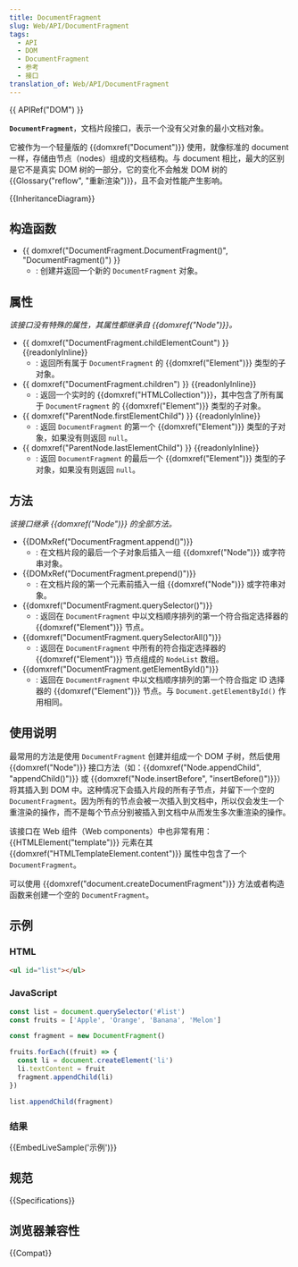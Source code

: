 ```yaml
---
title: DocumentFragment
slug: Web/API/DocumentFragment
tags:
  - API
  - DOM
  - DocumentFragment
  - 参考
  - 接口
translation_of: Web/API/DocumentFragment
---
```

{{ APIRef("DOM") }}

**`DocumentFragment`**，文档片段接口，表示一个没有父对象的最小文档对象。

它被作为一个轻量版的 {{domxref("Document")}} 使用，就像标准的 document 一样，存储由节点（nodes）组成的文档结构。与 document 相比，最大的区别是它不是真实 DOM 树的一部分，它的变化不会触发 DOM 树的{{Glossary("reflow", "重新渲染")}}，且不会对性能产生影响。

{{InheritanceDiagram}}

## 构造函数

- {{ domxref("DocumentFragment.DocumentFragment()", "DocumentFragment()") }}
  - : 创建并返回一个新的 `DocumentFragment` 对象。

## 属性

_该接口没有特殊的属性，其属性都继承自 {{domxref("Node")}}。_

- {{ domxref("DocumentFragment.childElementCount") }} {{readonlyInline}}
  - : 返回所有属于 `DocumentFragment` 的 {{domxref("Element")}} 类型的子对象。
- {{ domxref("DocumentFragment.children") }} {{readonlyInline}}
  - : 返回一个实时的 {{domxref("HTMLCollection")}}，其中包含了所有属于 `DocumentFragment` 的 {{domxref("Element")}} 类型的子对象。
- {{ domxref("ParentNode.firstElementChild") }} {{readonlyInline}}
  - : 返回 `DocumentFragment` 的第一个 {{domxref("Element")}} 类型的子对象，如果没有则返回 `null`。
- {{ domxref("ParentNode.lastElementChild") }} {{readonlyInline}}
  - : 返回 `DocumentFragment` 的最后一个 {{domxref("Element")}} 类型的子对象，如果没有则返回 `null`。

## 方法

_该接口继承 {{domxref("Node")}} 的全部方法。_

- {{DOMxRef("DocumentFragment.append()")}}
  - : 在文档片段的最后一个子对象后插入一组 {{domxref("Node")}} 或字符串对象。
- {{DOMxRef("DocumentFragment.prepend()")}}
  - : 在文档片段的第一个元素前插入一组 {{domxref("Node")}} 或字符串对象。
- {{domxref("DocumentFragment.querySelector()")}}
  - : 返回在 `DocumentFragment` 中以文档顺序排列的第一个符合指定选择器的 {{domxref("Element")}} 节点。
- {{domxref("DocumentFragment.querySelectorAll()")}}
  - : 返回在 `DocumentFragment` 中所有的符合指定选择器的 {{domxref("Element")}} 节点组成的 `NodeList` 数组。
- {{domxref("DocumentFragment.getElementById()")}}
  - : 返回在 `DocumentFragment` 中以文档顺序排列的第一个符合指定 ID 选择器的 {{domxref("Element")}} 节点。与 `Document.getElementById()` 作用相同。

## 使用说明

最常用的方法是使用 `DocumentFragment` 创建并组成一个 DOM 子树，然后使用 {{domxref("Node")}} 接口方法（如：{{domxref("Node.appendChild", "appendChild()")}} 或 {{domxref("Node.insertBefore", "insertBefore()")}}）将其插入到 DOM 中。这种情况下会插入片段的所有子节点，并留下一个空的 `DocumentFragment`。因为所有的节点会被一次插入到文档中，所以仅会发生一个重渲染的操作，而不是每个节点分别被插入到文档中从而发生多次重渲染的操作。

该接口在 Web 组件（Web components）中也非常有用：{{HTMLElement("template")}} 元素在其 {{domxref("HTMLTemplateElement.content")}} 属性中包含了一个 `DocumentFragment`。

可以使用 {{domxref("document.createDocumentFragment")}} 方法或者构造函数来创建一个空的 `DocumentFragment`。

## 示例

### HTML

```html
<ul id="list"></ul>
```

### JavaScript

```js
const list = document.querySelector('#list')
const fruits = ['Apple', 'Orange', 'Banana', 'Melon']

const fragment = new DocumentFragment()

fruits.forEach((fruit) => {
  const li = document.createElement('li')
  li.textContent = fruit
  fragment.appendChild(li)
})

list.appendChild(fragment)
```

### 结果

{{EmbedLiveSample('示例')}}

## 规范

{{Specifications}}

## 浏览器兼容性

{{Compat}}
